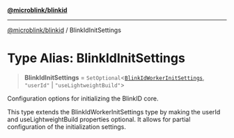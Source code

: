 [**@microblink/blinkid**](../README.md)

***

[@microblink/blinkid](../README.md) / BlinkIdInitSettings

# Type Alias: BlinkIdInitSettings

> **BlinkIdInitSettings** = `SetOptional`\<[`BlinkIdWorkerInitSettings`](BlinkIdWorkerInitSettings.md), `"userId"` \| `"useLightweightBuild"`\>

Configuration options for initializing the BlinkID core.

This type extends the BlinkIdWorkerInitSettings type by making the userId and useLightweightBuild properties optional.
It allows for partial configuration of the initialization settings.
